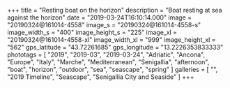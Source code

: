 +++
title = "Resting boat on the horizon"
description = "Boat resting at sea against the horizon"
date = "2019-03-24T16:10:14.000"
image = "20190324@161014-4558"
image_s = "20190324@161014-4558-s"
image_width_s = "400"
image_height_s = "225"
image_xl = "20190324@161014-4558-xl"
image_width_xl = "999"
image_height_xl = "562"
gps_latitude = "43.72261685"
gps_longitude = "13.2226353833333"
phototags = [ "2019", "2019-03", "2019-03-24", "Adriatic", "Ancona", "Europe", "Italy", "Marche", "Mediterranean", "Senigallia", "afternoon", "boat", "horizon", "outdoor", "sea", "seascape", "spring" ]
galleries = [ "", "2019 Timeline", "Seascape", "Senigallia City and Seaside" ]
+++
